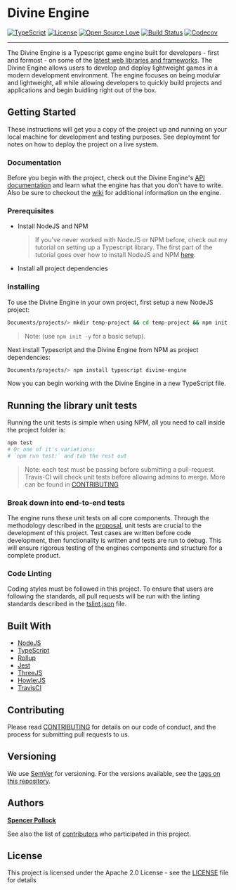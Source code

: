 # Divine Engine

[![TypeScript](https://badges.frapsoft.com/typescript/version/typescript-next.svg?v=101)](https://github.com/ellerbrock/typescript-badges/)
[![License](https://img.shields.io/badge/License-Apache%202.0-blue.svg)](https://opensource.org/licenses/Apache-2.0)
[![Open Source Love](https://badges.frapsoft.com/os/v2/open-source.svg?v=103)](https://github.com/ellerbrock/open-source-badges/)
[![Build Status](https://travis-ci.com/srepollock/divine-engine.svg?branch=master)](https://travis-ci.com/srepollock/divine-engine) [![Codecov](https://codecov.io/gh/srepollock/divine-engine/branch/master/graph/badge.svg)](https://codecov.io/gh/srepollock/divine-engine/branch/master/graph/badge.svg)  

---
The Divine Engine is a Typescript game engine built for developers - first and formost - on some of the [latest web libraries and frameworks](#built-with). The Divine Engine allows users to develop and deploy lightweight games in a modern development environment. The engine focuses on being modular and lightweight, all while allowing developers to quickly build projects and applications and begin buidling right out of the box.

## Getting Started

These instructions will get you a copy of the project up and running on your local machine for development and testing purposes. See deployment for notes on how to deploy the project on a live system.

### Documentation

Before you begin with the project, check out the Divine Engine's [API documentation](http://spollock.ca/divine-engine/docs) and learn what the engine has that you don't have to write. Also be sure to checkout the [wiki](https://github.com/srepollock/divine-engine/wiki) for additional information on the engine.

### Prerequisites

* Install NodeJS and NPM
  > If you've never worked with NodeJS or NPM before, check out my tutorial on setting up a Typescript library. The first part of the tutorial goes over how to install NodeJS and NPM [here](https://github.com/srepollock/ts-lib-tutorial).
* Install all project dependencies

### Installing

To use the Divine Engine in your own project, first setup a new NodeJS project:

```sh
Documents/projects/> mkdir temp-project && cd temp-project && npm init
```

> Note: (use `npm init -y` for a basic setup).

Next install Typescript and the Divine Engine from NPM as project dependencies:

```sh
Documents/projects/> npm install typescript divine-engine
```

Now you can begin working with the Divine Engine in a new TypeScript file.

## Running the library unit tests

Running the unit tests is simple when using NPM, all you need to call inside the project folder is:

```sh
npm test
# Or one of it's variations:
# `npm run test:` and tab the rest out
```

> Note: each test must be passing before submitting a pull-request. Travis-CI will check unit tests before allowing admins to merge. More can be found in [CONTRIBUTING](https://github.com/srepollock/divine-engine/blob/master/.github/CONTRIBUTING.md)

### Break down into end-to-end tests

The engine runs these unit tests on all core components. Through the methodology described in the [proposal](https://github.com/Goodgoodies/divine-engine/wiki/proposal), unit tests are crucial to the development of this project. Test cases are written before code development, then functionality is written and tests are run to debug. This will ensure rigorous testing of the engines components and structure for a complete product.

### Code Linting

Coding styles must be followed in this project. To ensure that users are following the standards, all pull requests will be run with the linting standards described in the [tslint.json](https://github.com/srepollock/sunset-engine/blob/master/tslint.json) file.

## Built With

* [NodeJS](https://nodejs.org/en/)
* [TypeScript](https://www.typescriptlang.org/)
* [Rollup](https://rollupjs.org/guide/en)
* [Jest](https://jestjs.io/en/)
* [ThreeJS](https://threejs.org/)
* [HowlerJS](https://howlerjs.com/)
* [TravisCI](https://travis-ci.com/)

## Contributing

Please read [CONTRIBUTING](https://github.com/srepollock/sunset-engine/blob/master/.github/CONTRIBUTING.md) for details on our code of conduct, and the process for submitting pull requests to us.

## Versioning

We use [SemVer](http://semver.org/) for versioning. For the versions available, see the [tags on this repository](https://github.com/srepollock/divine-engine/tags).

## Authors

[**Spencer Pollock**](https://github.com/srepollock)

See also the list of [contributors](https://github.com/srepollock/divine-engine/blob/master/.github/contributors) who participated in this project.

## License

This project is licensed under the Apache 2.0 License - see the [LICENSE](https://github.com/srepollock/divine-engine/blob/master/LICENSE) file for details
